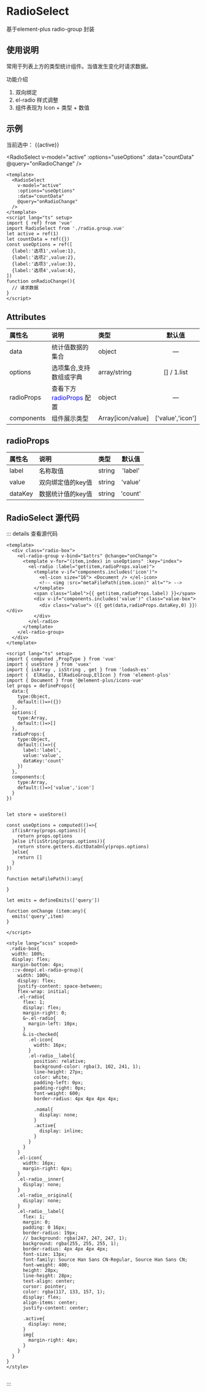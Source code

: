 

<script setup>
import { ref} from 'vue'
import RadioSelect from './radioSelect.vue'
let active = ref(1)
let countData = ref({})
const useOptions = ref([
  {label:'选项1',value:1},
  {label:'选项2',value:2},
  {label:'选项3',value:3},
  {label:'选项4',value:4},
])
function onRadioChange(){

}
</script>
# RadioSelect
基于element-plus radio-group 封装
## 使用说明
常用于列表上方的类型统计组件。当值发生变化时请求数据。

功能介绍

1. 双向绑定
2. el-radio 样式调整
3. 组件表现为 Icon + 类型 + 数值


## 示例

当前选中： {{active}}

<RadioSelect
  v-model="active"
  :options="useOptions"
  :data="countData"
  @query="onRadioChange"
/>



``` vue
<template>
  <RadioSelect
    v-model="active"
    :options="useOptions"
    :data="countData"
    @query="onRadioChange"
  />
</template>
<script lang="ts" setup>
import { ref} from 'vue'
import RadioSelect from './radio.group.vue'
let active = ref(1)
let countData = ref({})
const useOptions = ref([
  {label:'选项1',value:1},
  {label:'选项2',value:2},
  {label:'选项3',value:3},
  {label:'选项4',value:4},
])
function onRadioChange(){
  // 请求数据
}
</script>
```
## Attributes

| 属性名      | 说明        |  类型         |  默认值       | 
| :---        | :---   |   :---  |:----: |
| data   | 统计值数据的集合        | object      |—  |
| options   | 选项集合,支持数组或字典        | array/string      | []  /  1.list  |
| radioProps   | 查看下方  <span style="color:blue;">radioProps</span>  配置        | object      | —  |
| components   | 组件展示类型   | Array[icon/value]      | ['value','icon']  |

## radioProps

| 属性名      | 说明        |  类型         |  默认值       | 
| :---        | :---   |   :---  |:----: |
| label   | 名称取值       | string   |	'label' |
| value   | 双向绑定值的key值       | string   |	'value' |
| dataKey   | 数据统计值的key值       | string   |	'count' |

## RadioSelect 源代码
::: details 查看源代码

``` vue
<template>
  <div class="radio-box">
    <el-radio-group v-bind="$attrs" @change="onChange">
      <template v-for="(item,index) in useOptions" :key="index">
        <el-radio :label="get(item,radioProps.value)">
          <template v-if="components.includes('icon')">
            <el-icon size="16"> <Document /> </el-icon>
            <!-- <img :src="metaFilePath(item.icon)" alt=""> -->
          </template>
          <span class="label">{{ get(item,radioProps.label) }}</span>
          <div v-if="components.includes('value')" class="value-box">
            <div class="value">（{{ get(data,radioProps.dataKey,0) }}）</div>
          </div>
        </el-radio>
      </template>
    </el-radio-group>
  </div>
</template>

<script lang="ts" setup>
import { computed ,PropType } from 'vue'
import { useStore } from 'vuex'
import { isArray , isString , get } from 'lodash-es'
import {  ElRadio, ElRadioGroup,ElIcon } from 'element-plus'  
import { Document } from '@element-plus/icons-vue'
let props = defineProps({
  data:{
    type:Object,
    default:()=>({})
  },
  options:{
    type:Array,
    default:()=>[]
  },
  radioProps:{
    type:Object,
    default:()=>({
      label:'label',
      value:'value',
      dataKey:'count'
    })
  },
  components:{
    type:Array,
    default:()=>['value','icon']
  }
})


let store = useStore()

const useOptions = computed(()=>{
  if(isArray(props.options)){
    return props.options
  }else if(isString(props.options)){
    return store.getters.dictDataOnly(props.options)
  }else{
    return []
  }
})

function metaFilePath():any{

}

let emits = defineEmits(['query'])

function onChange (item:any){
  emits('query',item)
}

</script>

<style lang="scss" scoped>
 .radio-box{
  width: 100%;
  display: flex;
  margin-bottom: 4px;
  ::v-deep(.el-radio-group){
    width: 100%;
    display: flex;
    justify-content: space-between;
    flex-wrap: initial;
    .el-radio{
      flex: 1;
      display: flex;
      margin-right: 0;
      &~.el-radio{
        margin-left: 10px;
      }
      &.is-checked{
        .el-icon{
          width: 16px;
        }
        .el-radio__label{
          position: relative;
          background-color: rgba(3, 102, 241, 1);
          line-height: 27px;
          color: white;
          padding-left: 0px;
          padding-right: 0px;
          font-weight: 600;
          border-radius: 4px 4px 4px 4px;
   
          .nomal{
            display: none;
          }
          .active{
            display: inline;
          }
        }
      }
    }
    .el-icon{
      width: 16px;
      margin-right: 6px;
    }
    .el-radio__inner{
      display: none;
    }
    .el-radio__original{
      display: none;
    }
    .el-radio__label{
      flex: 1;
      margin: 0;
      padding: 0 16px;
      border-radius: 19px;
      // background: rgba(247, 247, 247, 1);
      background: rgba(255, 255, 255, 1);
      border-radius: 4px 4px 4px 4px;
      font-size: 13px;
      font-family: Source Han Sans CN-Regular, Source Han Sans CN;
      font-weight: 400;
      height: 28px;
      line-height: 28px;
      text-align: center;
      cursor: pointer;
      color: rgba(117, 133, 157, 1);
      display: flex;
      align-items: center;
      justify-content: center;

      .active{
        display: none;
      }
      img{
        margin-right: 4px;
      }
    }
  }
}
</style>


``` 


:::

<style module>
.button {
  color: red;
  font-weight: bold;
}
</style>